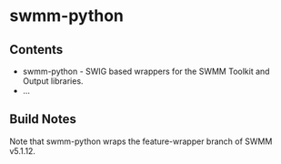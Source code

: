# swmm-python


## Contents
* swmm-python - SWIG based wrappers for the SWMM Toolkit and Output libraries.
* ...


## Build Notes
Note that swmm-python wraps the feature-wrapper branch of SWMM v5.1.12.  
